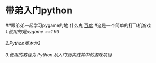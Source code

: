 # 带弟入门python
##跟弟弟一起学习pygame的地
什么鬼
[百度]
#这是一个简单的打飞机游戏
<br>*1.使用的是pygame ==1.93*</br>
<br>*2.Python版本为3*</br>
<br>*3.使用的教程为 Python 从入门到实践其中的游戏项目*</br>

[百度]:http://www.baidu.com
